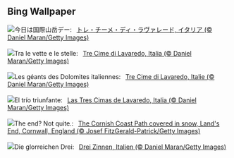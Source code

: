 ## Bing Wallpaper
![](https://www.bing.com/th?id=OHR.DolomitesSky_JA-JP9035342357_UHD.jpg&w=1000)今日は国際山岳デー:&nbsp;&ensp;[トレ・チーメ・ディ・ラヴァレード, イタリア (© Daniel Maran/Getty Images)](https://www.bing.com/th?id=OHR.DolomitesSky_JA-JP9035342357_UHD.jpg)
<br><br/>
![](https://www.bing.com/th?id=OHR.DolomitesSky_IT-IT8572597126_UHD.jpg&w=1000)Tra le vette e le stelle:&nbsp;&ensp;[Tre Cime di Lavaredo, Italia (© Daniel Maran/Getty Images)](https://www.bing.com/th?id=OHR.DolomitesSky_IT-IT8572597126_UHD.jpg)
<br><br/>
![](https://www.bing.com/th?id=OHR.DolomitesSky_FR-FR2183933361_UHD.jpg&w=1000)Les géants des Dolomites italiennes:&nbsp;&ensp;[Tre Cime di Lavaredo, Italie (© Daniel Maran/Getty Images)](https://www.bing.com/th?id=OHR.DolomitesSky_FR-FR2183933361_UHD.jpg)
<br><br/>
![](https://www.bing.com/th?id=OHR.DolomitesSky_ES-ES7667848541_UHD.jpg&w=1000)El trío triunfante:&nbsp;&ensp;[Las Tres Cimas de Lavaredo, Italia (© Daniel Maran/Getty Images)](https://www.bing.com/th?id=OHR.DolomitesSky_ES-ES7667848541_UHD.jpg)
<br><br/>
![](https://www.bing.com/th?id=OHR.CornwallSnow_EN-GB4665693943_UHD.jpg&w=1000)The end? Not quite.:&nbsp;&ensp;[The Cornish Coast Path covered in snow, Land's End, Cornwall, England (© Josef FitzGerald-Patrick/Getty Images)](https://www.bing.com/th?id=OHR.CornwallSnow_EN-GB4665693943_UHD.jpg)
<br><br/>
![](https://www.bing.com/th?id=OHR.DolomitesSky_DE-DE3083933099_UHD.jpg&w=1000)Die glorreichen Drei:&nbsp;&ensp;[Drei Zinnen, Italien (© Daniel Maran/Getty Images)](https://www.bing.com/th?id=OHR.DolomitesSky_DE-DE3083933099_UHD.jpg)
<br><br/>

